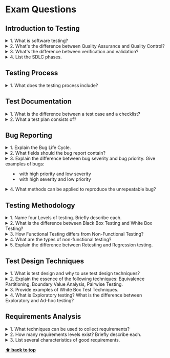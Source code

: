 # Exam Questions

## Introduction to Testing

<details>
<summary>1. What is software testing?</summary>

> **Answer:**
>
> Software Testing is a method to check whether the actual software product matches expected requirements and to ensure
> that software product is defect free. It involves execution of software/system components using manual or automated
> tools to evaluate one or more properties of interest. The purpose of software testing is to identify errors, gaps or
> missing requirements in contrast to actual requirements.

</details>

<details>
<summary>2. What's the difference between Quality Assurance and Quality Control?</summary>

> **Answer:**
>
> **Quality Assurance** is the process of managing the quality of the software under development. QA is more of a
> comprehensive activity in which establishing long-term good quality management systems and assessing that those
> systems help to conform to the customer requirements is done. Thus, QA is process-oriented.
>
> **Quality Control** is the set of methods used to verify the quality of the output delivered by the software. QC is
> more of a product-specific activity in which tools and equipment are used to confirm that the customer's requirements
> are continually met. Thus, QC is product-oriented.

</details>

<details>
<summary>3. What's the difference between verification and validation?</summary>

> **Answer:**
>
> **Verification** is testing that your product meets the specifications / requirements you have written. "Did I build
> what I said I would?"
>
> **Validation** tests how well you addressed the business needs that caused you to write those requirements. It is also
> sometimes called acceptance or business testing. "Did I build what I need?"

</details>

<details>
<summary>4. List the SDLC phases.</summary>

> **Answer:**
>
> * Requirement gathering and analysis
> * Design
> * Implementation
> * Testing
> * Deployment
> * Maintenance

</details>

## Testing Process

<details>
<summary>1. What does the testing process include?</summary>

> **Answer:**
>
> * Test planning
> * Test preparation
> * Test execution
> * Test reporting and metrics

</details>

## Test Documentation

<details>
<summary>1. What is the difference between a test case and a checklist?</summary>

> **Answer:**
>
> **Checklists** are simplified versions of test cases, which aim to cover all user actions that are possible within a
> given functionality. Checklists provide a shorthand way of writing the functionality, putting the core action at the
> top. It's thus much more easy to write a checklist item than a test case.
>
> Creating **test cases** is extremely time-consuming. Much like code, its requirements can change with every sprint,
> rendering your test cases obsolete, and warranting an update.

</details>

<details>
<summary>2. What a test plan consists of?</summary>

> **Answer:**
>
> The most important content of the Test Plan is:
>
> * The Product / Feature under test
> * What is In Scope / Out of Scope
> * Risks
> * Assumptions
> * Tools
> * Environments
> * Resources
> * Estimates

</details>

## Bug Reporting

<details>
<summary>1. Explain the Bug Life Cycle.</summary>

> **Answer:**
>
> The status flags below define a life cycle whereby a defect will progress from "New" through "Assigned" to (hopefully)
> "Fixed" and "Closed":
>
> * **New** – a new defect has been raised by testers and is awaiting assignment to a developer for resolution.
> * **Assigned** – the defect has been assigned to a developer for resolution.
> * **Rejected** – the developer was unable to reproduce the defect and has rejected the defect report, returning it to
>
> the tester that raised it.
>
> * **Fixed** – the developer has fixed the defect and checked in the appropriate code.
> * **Ready for test** – the release manager has built the corrected code into a release and has passed that release to
>
> the tester for retesting.
>
> * **Failed retest** – the defect is still present in the corrected code and the defect is passed back to the
>
> developer.
>
> * **Closed** – the defect has been correctly fixed and the defect report may be closed, subsequent to review by a test
>
> lead.

</details>

<details>
<summary>2. What fields should the bug report contain?</summary>

> **Answer:**
>
> * **Title** - A unique, concise and descriptive title for a defect is vital. It will allow the defect to be easily
>
> identified and discussed.
>
> * **Severity** - An assessment of the impact of the defect on the end user.
> * **Status** - The current status of the defect.
> * **Initial configuration** - The state of the program before the actions in the "steps to reproduce" are to be
>
> followed. All too often this is omitted and the reader must guess or intuit the correct pre-requisites for reproducing
> the defect.
>
> * **Software Configuration** - The version and release of software-under-test as well as any relevant hardware or
>
> software platform details.
>
> * **Steps to Reproduce** - An ordered series of steps to reproduce the defect
> * **Expected behaviour** - What was expected of the software, upon completion of the steps to reproduce.
> * **Actual behaviour** - What the software actually does when the steps to reproduce are followed.
> * **Impact** - An assessment of the impact of the defect on the software-under-test. It is important to include
>
> something beyond the simple "severity" to allow readers to understand the context of the defect report.
>
> * **Proposed solution** - An optional item of information testers can supply is a proposed solution. Testers often
>
> have unique and detailed information of the products they test and suggesting a solution can save designers and
> developers a lot of time.
>
> * **Priority** - An optional field to allow development managers to assign relative priorities to defects of the same
>
> severity
>
> * **Root Cause** - An optional field allowing developers to assign a root cause to the defect such as "inadequate
>
> requirements" or "coding error"

</details>

<details>
<summary>3. Explain the difference between bug severity and bug priority. Give examples of bugs:

* with high priority and low severity
* with high severity and low priority</summary>

> **Answer:**
>
> **Priority**, as the name suggests, is about prioritizing a defect based on business needs and severity of the defect.
> Priority signifies the importance or urgency of fixing a defect.
>
> **Severity** defines the extent to which a particular defect could create an impact on the application or system.
>
> Example: high priority and low severity - The logo of the company in the front-page is wrong.
>
> Example: high severity and low priority - In a social networking site, if a beta version of a new feature is released
> with not many active users using that facility as of today. Any defect found on this feature can be classified as a
> low priority as the feature takes back seat due to business classification as not important.

</details>

<details>
<summary>4. What methods can be applied to reproduce the unrepeatable bug?</summary>

> **Answer:**
>
> There isn't a set formula to repeating an unrepeatable case. It takes a combination of activities to narrow down the
> cause.
>
> When you find a high-impact unrepeatable bug, continue to gather evidence as you perform other testing tasks. Whenever
> you see the bug, *save all the information* you can. Create a special folder and save stack traces, screen shots,
> notes, and anything else that seems relevant to the case. Revisit the folder and review the data, so that when you
> work with developers on these kinds of bugs, you have information to help them troubleshoot.
>
> Check the bug database for *similar bugs*. Unrelated unrepeatable bugs can have identical stack traces in the bug
> reports. They can be related to the same problem.
>
> Instead of focusing on details, *start by finding patterns*. It is often more important to look at the big picture
> than to look at the steps you took to get there. Watch for patterns among the different sightings of the bug. When
> talking to others, ask questions and watch for patterns in their answers. If you get a hunch about a particular
> pattern, ask if anyone noticed that pattern.
>
> Remember that the GUI may not be the best place to repeat all bugs. Many unrepeatable bugs are caused by conditions
> deep in the program code or in the thirdparty software that the application uses. In many cases, the bugs can
> consistently be reproduced when using a testable interface *behind the GUI*.
>
> *Use automated testing tools* to help track down unrepeatable bugs. Automated tests can quickly simulate conditions
> that are difficult for a single tester to repeat. Sporadic errors can be repeated more often when running certain
> tests quickly with a tool, and test scripts can be developed when a scenario seems to cause the bug more frequently.

</details>

## Testing Methodology

<details>
<summary>1. Name four Levels of testing. Briefly describe each.</summary>

> **Answer:**
>
> * **Unit Testing.** Checks if software components are fulfilling functionalities or not.
> * **Integration Testing.** Checks the data flow from one module to other modules.
> * **System Testing.** Evaluates both functional and non-functional needs for the testing. Tests the entire system.
> * **Acceptance Testing.** Checks the requirements of a specification or contract are met as per its delivery.

</details>

<details>
<summary>2. What is the difference between Black Box Testing and White Box Testing?</summary>

> **Answer:**
>
> **Black Box Testing** is a software testing method in which the functionalities of software applications are tested
> without having knowledge of internal code structure, implementation details and internal paths. Black Box Testing
> mainly focuses on input and output of software applications and it is entirely based on software requirements and
> specifications.
>
> **White Box Testing** is software testing technique in which internal structure, design and coding of software are
> tested to verify flow of input-output and to improve design, usability and security. In white box testing, code is
> visible to testers.

</details>  

<details>
<summary>3. How Functional Testing differs from Non-Functional Testing?</summary>

> **Answer:**
>
> **Functional testing** is a type of testing which verifies that each function of the software application operates in
> conformance with the requirement specification.
>
> **Non-functional testing** is a type of testing to check non-functional aspects (performance, usability, reliability,
> etc.) of a software application. It is explicitly designed to test the readiness of a system as per nonfunctional
> parameters which are never addressed by functional testing.

</details>  

<details>
<summary>4. What are the types of non-functional testing?</summary>

> **Answer:**
>
> * Performance Testing
> * Scalability Testing
> * Usability Testing
> * Security Testing
> * Recovery Testing
> * Compliance Testing
> * Documentation Testing

</details>  

<details>
<summary>5. Explain the difference between Retesting and Regression testing.</summary>

> **Answer:**
>
> **Regression Testing** is carried out to confirm whether a recent program or code change has not adversely affected
> existing features. **Retesting** is carried out to confirm the test cases that failed in the final execution are
> passing after the defects are fixed.
>
> **Regression Testing** checks for unexpected side-effects while **Retesting** makes sure that the original fault has
> been corrected.
>
> **Regression Testing** doesn't include defect verification whereas **Retesting** includes defect verification.
>
> **Regression Testing** is known as generic testing whereas **Retesting** is planned testing.
>
> **Regression Testing** is possible with the use of automation whereas **Retesting** is not possible with automation.

</details>  

## Test Design Techniques

<details>
<summary>1. What is test design and why to use test design techniques?</summary>

> **Answer:**
>
> Test design is the activity of deriving and specifying test cases from test conditions to test software.
>
> Test design techniques always include test selection criteria determining when to stop designing more test cases. They
> differ from test creation, which are based on the test data adequacy criteria by selecting appropriate test data in
> order to reduce the risks to an acceptable level.
>
> Software test design refers to the process of designing different tests answering the questions: Which test case? How
> many? How to get these test cases? Using Test design techniques reduces time required for testing because of the small
> number of test cases.
>
> Each test design technique is suitable for identifying a particular type of software defect. The selected test design
> technique should meet the testing objectives and the result of risk and complexity analysis.

</details>  

<details>
<summary>2. Explain the essence of the following techniques: Equivalence Partitioning, Boundary Value Analysis, Pairwise
Testing.</summary>

> **Answer:**
>
> **Equivalence Partitioning** - in this technique, input data units are divided into equivalent partitions that can be
> used to derive test cases which reduces time required for testing because of the small number of test cases. We use
> equivalence partitioning hypothesis where we divide the possible values of tickets into groups or sets where the
> system behavior can be considered the same. The divided sets are called Equivalence Partitions or Equivalence Classes.
> Then we pick only one value from each partition for testing. The hypothesis behind this technique is that if one
> condition/value in a partition passes all others will also pass. Likewise, if one condition in a partition fails, all
> other conditions in that partition will fail.
>
> **Boundary Value Analysis** - in Boundary Value Analysis, you test boundaries between equivalence partitions.
>
> **Pairwise Testing** (or All-Pairs Testing) - black-box test design technique in which test cases are designed to
> execute all possible discrete combinations of each pair of input parameters.

</details>  

<details>
<summary>3. Provide examples of White Box Test Techniques.</summary>

> **Answer:**
>
> * **Statement Coverage** is a white box testing technique in which all the executable statements in the source code
>
> are executed at least once. It is used for calculation of the number of statements in source code which have been
> executed. The main purpose of Statement Coverage is to cover all the possible paths, lines and statements in source
> code.
>
> * **Decision Coverage** is a white box testing technique which reports the true or false outcomes of each boolean
>
> expression of the source code. The goal of decision coverage testing is to cover and validate all the accessible
> source code by checking and ensuring that each branch of every possible decision point is executed at least once.
>
> * **Branch Coverage** is a white box testing method in which every outcome from a code module(statement or loop) is
>
> tested. The purpose of branch coverage is to ensure that each decision condition from every branch is executed at
> least once. It helps to measure fractions of independent code segments and to find out sections having no branches.
>
> * **Condition Coverage** or expression coverage is a testing method used to test and evaluate the variables or
>
> sub-expressions in the conditional statement. The goal of condition coverage is to check individual outcomes for each
> logical condition. Condition coverage offers better sensitivity to the control flow than decision coverage. In this
> coverage, expressions with logical operands are only considered.

</details>

<details>
<summary>4. What is Exploratory testing? What is the difference between Exploratory and Ad-hoc testing?</summary>

> **Answer:**
>
> **Exploratory testing** is an approach to software testing that is often described as simultaneous learning, test
> design, and test execution. It focuses on discovery investigation and learning. For Exploratory testing test cases are
> not created in advance, testers check the system on the fly but they may note down ideas about what to test before
> test execution. Exploratory testing also relies on thorough documentation of each action taken, so that any defects
> discovered during the test are easy to reproduce later in development.
>
> On the surface, **Ad-hoc testing** offers many of the same benefits as Exploratory testing. It is an informal,
> free-form method of software testing that offers the possibility of unearthing critical bugs missed by automated or
> regression testing. However, Ad-hoc testing is random, unstructured testing. It doesn’t have any rules, boundaries,
> goals, plan, or target. Without these specifications, Ad-hoc testing is difficult to manage or measure and any bugs
> that are discovered will be a challenge to reproduce. The testers who perform this testing should have a very good and
> in-depth knowledge of the product or application.

</details>

## Requirements Analysis

<details>
<summary>1. What techniques can be used to collect requirements?</summary>

> **Answer:**
>
> * **Brainstorming** - can be used to gather a good number of ideas from a group of people (development team, customers
>
> or user representatives, stakeholders).
>
> * **Document Analysis** - evaluating the documentation of a present system can assist when making AS-IS process
>
> documents and also when driving the gap analysis for scoping of the migration projects.
>
> * **Observation** - by watching users, a process flow, pain points, awkward steps and opportunities can be determined by
>
> an analyst for improvement.
>
> * **Prototyping** - people are not able to articulate a specific need in the abstract, but they can swiftly review
>
> whether a design approach would satisfy the need, so prototypes are very effectively done with fast sketches of
> storyboards and interfaces.

</details>

<details>
<summary>2. How many requirements levels exist? Briefly describe each.</summary>

> **Answer:**
>
> There are three main levels of requirements:
>
> * **Business Requirements** describe why we're developing the product, what benefits of the new product on the market,
>
> business objectives, etc.
>
> * **User Requirements** are needed to answer the question: "What will users be able to do with the system?"
> * **Functional Requirements** describe functionality that is going to be developed and that is important for users to
>
> reach their goals.

</details>

<details>
<summary>3. List several characteristics of good requirements.</summary>

> **Answer:**
>
> * **Complete.** A requirement is self-contained and there is no missing information.
> * **Consistent.** Requirements are consistent with each other in terms of requirement format, content, meaning
>
> interpretation, and interrelationship among requirements that are related.
>
> * **Atomic.** A requirement can't be divided into several more detaied requirements without losing completeness.
> * **Relevant.** A requirement hasn't become obsolete after time has passed.
> * **Estimable.** You must always be able to estimate the size of a requirement.

</details>

**[⬆ back to top](#exam-questions)**
